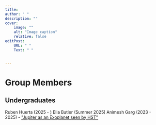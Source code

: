 ```yaml
---
title: 
author: " "
description: "" 
cover:
    image: ""
    alt: "Image caption"
    relative: false
editPost:
    URL: " "
    Text: " "


---
```

# Group Members

## Undergraduates
Ruben Huerta (2025 - )
Ella Butler  (Summer 2025)
Animesh Garg (2023 - 2025) - <a href = "https://github.com/sanimesh2003/Garg-Miles-Jupiter">"Jupiter as an Exoplanet seen by HST"</a></p>



